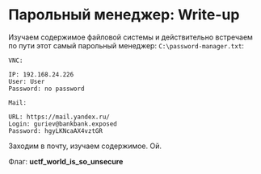 # Парольный менеджер: Write-up

Изучаем содержимое файловой системы и действительно встречаем по пути этот самый парольный менеджер: `C:\password-manager.txt`:
```
VNC:
 
IP: 192.168.24.226
User: User
Password: no password
 
Mail:
 
URL: https://mail.yandex.ru/
Login: guriev@bankbank.exposed
Password: hgyLKNcaAX4vztGR

```

Заходим в почту, изучаем содержимое. Ой.

Флаг: **uctf_world_is_so_unsecure**